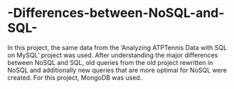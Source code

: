 # -Differences-between-NoSQL-and-SQL-

In this project, the same data from the ‘Analyzing ATPTennis Data with SQL on MySQL’ project was used. After understanding the major differences
between NoSQL and SQL, old queries from the old project rewritten in NoSQL and additionally
new queries that are more optimal for NoSQL were created. For this project, MongoDB was
used.
